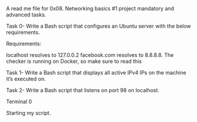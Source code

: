 A read me file for 0x08. Networking basics #1 project mandatory and advanced tasks.

Task 0- Write a Bash script that configures an Ubuntu server with the below requirements.

Requirements:

localhost resolves to 127.0.0.2
facebook.com resolves to 8.8.8.8.
The checker is running on Docker, so make sure to read this

Task 1- Write a Bash script that displays all active IPv4 IPs on the machine it’s executed on.

Task 2- Write a Bash script that listens on port 98 on localhost.

Terminal 0

Starting my script.
